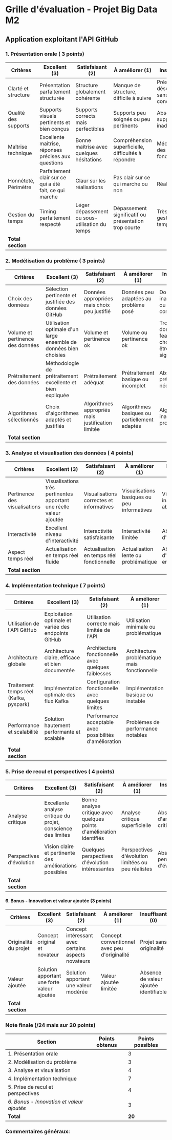 # Grille d'évaluation - Projet Big Data M2
## Application exploitant l'API GitHub

### 1. Présentation orale ( 3 points)
| Critères | Excellent (3) | Satisfaisant (2) | À améliorer (1) | Insuffisant (0) | Note |
|----------|---------------|-------------------|------------------|----------------|------|
| Clarté et structure | Présentation parfaitement structurée | Structure globalement cohérente  | Manque de structure, difficile à suivre | Présentation désorganisée, sans fil conducteur | |
| Qualité des supports | Supports visuels pertinents et bien conçus | Supports corrects mais perfectibles | Supports peu soignés ou peu pertinents | Absence ou supports inadaptés | |
| Maîtrise technique | Excellente maîtrise, réponses précises aux questions | Bonne maîtrise avec quelques hésitations | Compréhension superficielle, difficultés à répondre | Méconnaissance des concepts fondamentaux | |
| Honnêteté, Périmètre | Parfaitement clair sur ce qui a été fait, ce qui marche | Claur sur les réalisations | Pas clair sur ce qui marche ou non | Réalisations ??? | |
| Gestion du temps | Timing parfaitement respecté | Léger dépassement ou sous-utilisation du temps | Dépassement significatif ou présentation trop courte | Très mauvaise gestion du temps | |
| **Total section** | | | | | **/3** |

### 2. Modélisation du problème ( 3 points)
| Critères | Excellent (3) | Satisfaisant (2) | À améliorer (1) | Insuffisant (0) | Note |
|----------|---------------|-------------------|------------------|----------------|------|
| Choix des données | Sélection pertinente et justifiée des données GitHub | Données appropriées mais choix peu justifié | Données peu adaptées au problème posé | Données inadéquates ou mal comprises | |
| Volume et pertinence des données | Utilisation optimale d'un large ensemble de données bien choisies | Volume et pertinence ok | Volume ou pertinence ok | Trop peu de données ou features mal choisies pour être significatif | |
| Prétraitement des données | Méthodologie de prétraitement excellente et bien expliquée | Prétraitement adéquat | Prétraitement basique ou incomplet | Absence de prétraitement nécessaire | |
| Algorithmes sélectionnés | Choix d'algorithmes adaptés et justifiés | Algorithmes appropriés mais justification limitée | Algorithmes basiques ou partiellement adaptés | Algorithmes inadaptés au problème | |
| **Total section** | | | | | **/3** |

### 3. Analyse et visualisation des données ( 4 points)
| Critères | Excellent (3) | Satisfaisant (2) | À améliorer (1) | Insuffisant (0) | Note |
|----------|---------------|-------------------|------------------|----------------|------|
| Pertinence des visualisations | Visualisations très pertinentes apportant une réelle valeur ajoutée | Visualisations correctes et informatives | Visualisations basiques ou peu informatives | Visualisations inadaptées ou absentes | |
| Interactivité | Excellent niveau d'interactivité | Interactivité satisfaisante | Interactivité limitée | Absence d'interactivité | |
| Aspect temps réel | Actualisation en temps réel fluide | Actualisation en temps réel fonctionnelle | Actualisation lente ou problématique | Absence d'actualisation en temps réel | |
| **Total section** | | | | | **/3** |

### 4. Implémentation technique ( 7 points)
| Critères | Excellent (3) | Satisfaisant (2) | À améliorer (1) | Insuffisant (0) | Note |
|----------|---------------|-------------------|------------------|----------------|------|
| Utilisation de l'API GitHub | Exploitation optimale et variée des endpoints GitHub | Utilisation correcte mais limitée de l'API | Utilisation minimale ou problématique | Échec d'intégration de l'API | |
| Architecture globale | Architecture claire, efficace et bien documentée | Architecture fonctionnelle avec quelques faiblesses | Architecture problématique mais fonctionnelle | Architecture inadaptée ou non fonctionnelle | |
| Traitement temps réel (Kafka, pyspark) | Implémentation optimale des flux Kafka | Configuration fonctionnelle avec quelques limites | Implémentation basique ou instable | Échec d'implémentation | |
| Performance et scalabilité | Solution hautement performante et scalable | Performance acceptable avec possibilités d'amélioration | Problèmes de performance notables | Solution non viable en production | |
| **Total section** | | | | | **/7** |

### 5. Prise de recul et perspectives ( 4 points)
| Critères | Excellent (3) | Satisfaisant (2) | À améliorer (1) | Insuffisant (0) | Note |
|----------|---------------|-------------------|------------------|----------------|------|
| Analyse critique | Excellente analyse critique du projet, conscience des limites | Bonne analyse critique avec quelques points d'amélioration identifiés | Analyse critique superficielle | Absence d'analyse critique | |
| Perspectives d'évolution | Vision claire et pertinente des améliorations possibles | Quelques perspectives d'évolution intéressantes | Perspectives d'évolution limitées ou peu réalistes | Absence de perspectives d'évolution | |
| **Total section** | | | | | **/2** |

#### 6. Bonus - Innovation et valeur ajoutée (3 points)
| Critères | Excellent (3) | Satisfaisant (2) | À améliorer (1) | Insuffisant (0) | Note |
|----------|---------------|-------------------|------------------|----------------|------|
| Originalité du projet | Concept original et novateur | Concept intéressant avec certains aspects novateurs | Concept conventionnel avec peu d'originalité | Projet sans originalité | |
| Valeur ajoutée | Solution apportant une forte valeur ajoutée| Solution apportant une valeur modérée | Valeur ajoutée limitée | Absence de valeur ajoutée identifiable | |
| **Total section** | | | | | **/2** |

### Note finale (/24 mais sur 20 points)
| Section | Points obtenus | Points possibles |
|---------|---------------|------------------|
| 1. Présentation orale | | 3 |
| 2. Modélisation du problème | | 3 |
| 3. Analyse et visualisation | | 4 |
| 4. Implémentation technique | | 7 |
| 5. Prise de recul et perspectives | | 4 |
| *6. Bonus - Innovation et valeur ajoutée*  | | 3 |
| **Total** | | **20** |

### Commentaires généraux:

